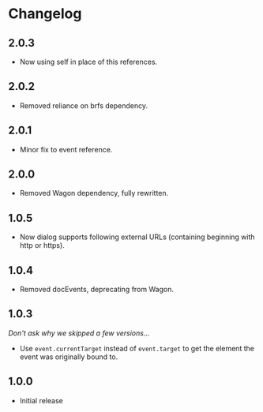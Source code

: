 # Changelog

## 2.0.3
- Now using self in place of this references.

## 2.0.2
- Removed reliance on brfs dependency.

## 2.0.1
- Minor fix to event reference.

## 2.0.0
- Removed Wagon dependency, fully rewritten.

## 1.0.5
- Now dialog supports following external URLs (containing beginning with http or https).

## 1.0.4
- Removed docEvents, deprecating from Wagon.

## 1.0.3

*Don't ask why we skipped a few versions...*

- Use `event.currentTarget` instead of `event.target` to get the element the event was originally bound to.

## 1.0.0
- Initial release
